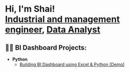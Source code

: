 <h1>Hi, I'm Shai! <br/><a href="https://github.com/shaiteva">Industrial and management engineer</a>, <a href="https://www.linkedin.com/in/shai-teva/">Data Analyst</a>

<h2>👨‍💻 BI Dashboard Projects:</h2>


- <b>Python</b>
  - [Building BI Dashboard using Excel & Python (Demo)](https://github.com/shaiteva/BIDashboardProjects)

